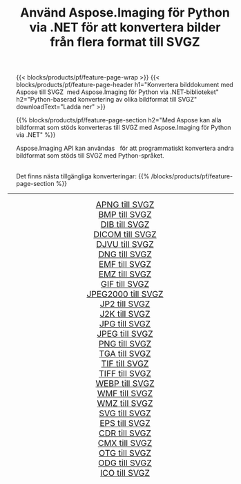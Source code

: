 ﻿---
title: Använd Aspose.Imaging för Python via .NET för att konvertera bilder från flera format till SVGZ 
weight: 3920
url: /sv/python-net/conversion/to/svgz/ 
lang: sv
langdirlevel: 2
locales: zh-hans,ja,it,ru,de,es,fr,nl,id,lt,pl,pt,vi,tr,ko,zh-hant,ar,hi,th,sv,cs,uk,he
description: Du kan använda Aspose.Imaging för Python via .NET-biblioteket för att konvertera från en mängd olika format till SVGZ
---

{{< blocks/products/pf/feature-page-wrap >}}
{{< blocks/products/pf/feature-page-header h1="Konvertera bilddokument med Aspose till SVGZ  med Aspose.Imaging för Python via .NET-biblioteket" h2="Python-baserad konvertering av olika bildformat till SVGZ" downloadText="Ladda ner" >}}


{{% blocks/products/pf/feature-page-section  h2="Med Aspose kan alla bildformat som stöds konverteras till SVGZ med Aspose.Imaging för Python via .NET" %}}
<p align=justify>Aspose.Imaging API kan användas   för att programmatiskt konvertera andra bildformat som stöds till SVGZ med Python-språket.</p>
<br/>
Det finns nästa tillgängliga konverteringar:
{{% /blocks/products/pf/feature-page-section %}}
<div class="container-fluid productfamilypage bg-gray">
    <div class="convertypes bg-gray agp-content section">
        <div class="container">
		<hr style="margin-left:-20px;"/>
		<div class="row other-converters" style="gap: 10px;font-size: 19px;text-align:center;">
		    <div class='col-md-2 other-converter remove-lp remove-rp'><a href="/imaging/sv/python-net/conversion/apng-to-svgz/" style="padding:15px;">APNG till SVGZ</a></div>
<div class='col-md-2 other-converter remove-lp remove-rp'><a href="/imaging/sv/python-net/conversion/bmp-to-svgz/" style="padding:15px;">BMP till SVGZ</a></div>
<div class='col-md-2 other-converter remove-lp remove-rp'><a href="/imaging/sv/python-net/conversion/dib-to-svgz/" style="padding:15px;">DIB till SVGZ</a></div>
<div class='col-md-2 other-converter remove-lp remove-rp'><a href="/imaging/sv/python-net/conversion/dicom-to-svgz/" style="padding:15px;">DICOM till SVGZ</a></div>
<div class='col-md-2 other-converter remove-lp remove-rp'><a href="/imaging/sv/python-net/conversion/djvu-to-svgz/" style="padding:15px;">DJVU till SVGZ</a></div>
<div class='col-md-2 other-converter remove-lp remove-rp'><a href="/imaging/sv/python-net/conversion/dng-to-svgz/" style="padding:15px;">DNG till SVGZ</a></div>
<div class='col-md-2 other-converter remove-lp remove-rp'><a href="/imaging/sv/python-net/conversion/emf-to-svgz/" style="padding:15px;">EMF till SVGZ</a></div>
<div class='col-md-2 other-converter remove-lp remove-rp'><a href="/imaging/sv/python-net/conversion/emz-to-svgz/" style="padding:15px;">EMZ till SVGZ</a></div>
<div class='col-md-2 other-converter remove-lp remove-rp'><a href="/imaging/sv/python-net/conversion/gif-to-svgz/" style="padding:15px;">GIF till SVGZ</a></div>
<div class='col-md-2 other-converter remove-lp remove-rp'><a href="/imaging/sv/python-net/conversion/jpeg2000-to-svgz/" style="padding:15px;">JPEG2000 till SVGZ</a></div>
<div class='col-md-2 other-converter remove-lp remove-rp'><a href="/imaging/sv/python-net/conversion/jp2-to-svgz/" style="padding:15px;">JP2 till SVGZ</a></div>
<div class='col-md-2 other-converter remove-lp remove-rp'><a href="/imaging/sv/python-net/conversion/j2k-to-svgz/" style="padding:15px;">J2K till SVGZ</a></div>
<div class='col-md-2 other-converter remove-lp remove-rp'><a href="/imaging/sv/python-net/conversion/jpg-to-svgz/" style="padding:15px;">JPG till SVGZ</a></div>
<div class='col-md-2 other-converter remove-lp remove-rp'><a href="/imaging/sv/python-net/conversion/jpeg-to-svgz/" style="padding:15px;">JPEG till SVGZ</a></div>
<div class='col-md-2 other-converter remove-lp remove-rp'><a href="/imaging/sv/python-net/conversion/png-to-svgz/" style="padding:15px;">PNG till SVGZ</a></div>
<div class='col-md-2 other-converter remove-lp remove-rp'><a href="/imaging/sv/python-net/conversion/tga-to-svgz/" style="padding:15px;">TGA till SVGZ</a></div>
<div class='col-md-2 other-converter remove-lp remove-rp'><a href="/imaging/sv/python-net/conversion/tif-to-svgz/" style="padding:15px;">TIF till SVGZ</a></div>
<div class='col-md-2 other-converter remove-lp remove-rp'><a href="/imaging/sv/python-net/conversion/tiff-to-svgz/" style="padding:15px;">TIFF till SVGZ</a></div>
<div class='col-md-2 other-converter remove-lp remove-rp'><a href="/imaging/sv/python-net/conversion/webp-to-svgz/" style="padding:15px;">WEBP till SVGZ</a></div>
<div class='col-md-2 other-converter remove-lp remove-rp'><a href="/imaging/sv/python-net/conversion/wmf-to-svgz/" style="padding:15px;">WMF till SVGZ</a></div>
<div class='col-md-2 other-converter remove-lp remove-rp'><a href="/imaging/sv/python-net/conversion/wmz-to-svgz/" style="padding:15px;">WMZ till SVGZ</a></div>
<div class='col-md-2 other-converter remove-lp remove-rp'><a href="/imaging/sv/python-net/conversion/svg-to-svgz/" style="padding:15px;">SVG till SVGZ</a></div>
<div class='col-md-2 other-converter remove-lp remove-rp'><a href="/imaging/sv/python-net/conversion/eps-to-svgz/" style="padding:15px;">EPS till SVGZ</a></div>
<div class='col-md-2 other-converter remove-lp remove-rp'><a href="/imaging/sv/python-net/conversion/cdr-to-svgz/" style="padding:15px;">CDR till SVGZ</a></div>
<div class='col-md-2 other-converter remove-lp remove-rp'><a href="/imaging/sv/python-net/conversion/cmx-to-svgz/" style="padding:15px;">CMX till SVGZ</a></div>
<div class='col-md-2 other-converter remove-lp remove-rp'><a href="/imaging/sv/python-net/conversion/otg-to-svgz/" style="padding:15px;">OTG till SVGZ</a></div>
<div class='col-md-2 other-converter remove-lp remove-rp'><a href="/imaging/sv/python-net/conversion/odg-to-svgz/" style="padding:15px;">ODG till SVGZ</a></div>
<div class='col-md-2 other-converter remove-lp remove-rp'><a href="/imaging/sv/python-net/conversion/ico-to-svgz/" style="padding:15px;">ICO till SVGZ</a></div>
                </div>
        </div>
    </div>
</div>
<br/>

